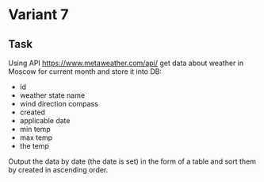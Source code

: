 # Variant 7
## Task
Using API https://www.metaweather.com/api/ get data about weather in Moscow for current month and store it into DB:
* id 
* weather state name 
* wind direction compass
* created
* applicable date
* min temp
* max temp
* the temp

Output the data by date (the date is set) in the form of a table and sort them by created in ascending order.